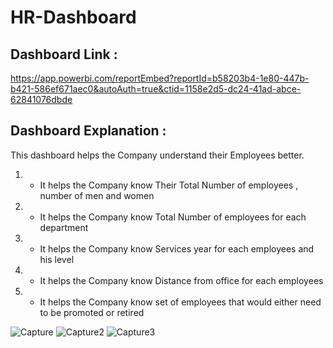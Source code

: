 # HR-Dashboard

## Dashboard Link :
https://app.powerbi.com/reportEmbed?reportId=b58203b4-1e80-447b-b421-586ef671aec0&autoAuth=true&ctid=1158e2d5-dc24-41ad-abce-62841076dbde

## Dashboard Explanation :
This dashboard helps the Company understand their Employees better.
1. - It helps the Company know Their Total Number of employees , number of men and women
2. - It helps the Company know Total Number of employees for each department
3. - It helps the Company know Services year for each employees and his level 
4. - It helps the Company know Distance from office for each employees
5. - It helps the Company know set of employees that would either need to be promoted or retired

     
![Capture](https://github.com/nouramr877/PowerBI/assets/84910692/7b863fdb-1044-4b90-afae-789b3a39e8b1)
![Capture2](https://github.com/nouramr877/PowerBI/assets/84910692/f482055d-0c77-4fe2-af4b-5daff38a7eaa)
![Capture3](https://github.com/nouramr877/PowerBI/assets/84910692/4dc662e8-d9bb-4e93-9fa5-709911f9bea3)

